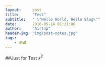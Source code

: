 ```yaml
---
layout:     post
title:      "Test"
subtitle:   " \"Hello World, Hello Blog\""
date:       2016-05-14 01:31:00
author:     "Airtnp"
header-img: "img/post-notes.jpg"
tags:
    - 测试
---
```


##Just for Test
$x^2$